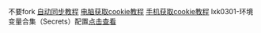 
不要fork
[自动同步教程](https://github.com/1483615512/jd28/blob/master/backUp/tongbu.md)
[电脑获取cookie教程](https://github.com/inoyna11/jd28/blob/master/backUp/GetJdCookie2.md)
[手机获取cookie教程](https://github.com/inoyna11/jd28/blob/master/backUp/GetJdCookie3.md)
lxk0301-环境变量合集（Secrets）配置[点击查看](https://github.com/inoyna11/jd28/blob/master/githubAction.md)
